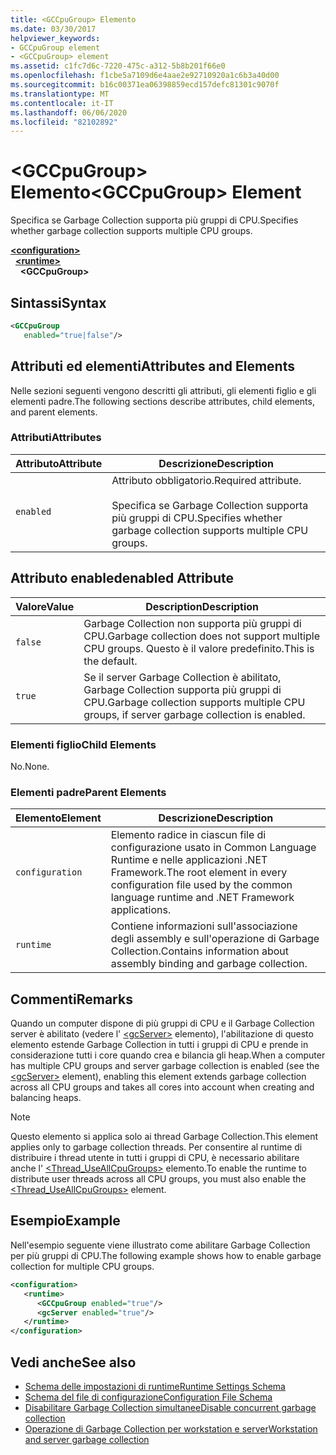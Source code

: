 ```yaml
---
title: <GCCpuGroup> Elemento
ms.date: 03/30/2017
helpviewer_keywords:
- GCCpuGroup element
- <GCCpuGroup> element
ms.assetid: c1fc7d6c-7220-475c-a312-5b8b201f66e0
ms.openlocfilehash: f1cbe5a7109d6e4aae2e92710920a1c6b3a40d00
ms.sourcegitcommit: b16c00371ea06398859ecd157defc81301c9070f
ms.translationtype: MT
ms.contentlocale: it-IT
ms.lasthandoff: 06/06/2020
ms.locfileid: "82102892"
---
```

# <a name="gccpugroup-element"></a><span data-ttu-id="4d534-102">\<GCCpuGroup> Elemento</span><span class="sxs-lookup"><span data-stu-id="4d534-102">\<GCCpuGroup> Element</span></span>

<span data-ttu-id="4d534-103">Specifica se Garbage Collection supporta più gruppi di CPU.</span><span class="sxs-lookup"><span data-stu-id="4d534-103">Specifies whether garbage collection supports multiple CPU groups.</span></span>

[**\<configuration>**](../configuration-element.md)\
&nbsp;&nbsp;[**\<runtime>**](runtime-element.md)\
&nbsp;&nbsp;&nbsp;&nbsp;**\<GCCpuGroup>**

## <a name="syntax"></a><span data-ttu-id="4d534-104">Sintassi</span><span class="sxs-lookup"><span data-stu-id="4d534-104">Syntax</span></span>

```xml
<GCCpuGroup
   enabled="true|false"/>
```

## <a name="attributes-and-elements"></a><span data-ttu-id="4d534-105">Attributi ed elementi</span><span class="sxs-lookup"><span data-stu-id="4d534-105">Attributes and Elements</span></span>

<span data-ttu-id="4d534-106">Nelle sezioni seguenti vengono descritti gli attributi, gli elementi figlio e gli elementi padre.</span><span class="sxs-lookup"><span data-stu-id="4d534-106">The following sections describe attributes, child elements, and parent elements.</span></span>

### <a name="attributes"></a><span data-ttu-id="4d534-107">Attributi</span><span class="sxs-lookup"><span data-stu-id="4d534-107">Attributes</span></span>

|<span data-ttu-id="4d534-108">Attributo</span><span class="sxs-lookup"><span data-stu-id="4d534-108">Attribute</span></span>|<span data-ttu-id="4d534-109">Descrizione</span><span class="sxs-lookup"><span data-stu-id="4d534-109">Description</span></span>|
|---------------|-----------------|
|`enabled`|<span data-ttu-id="4d534-110">Attributo obbligatorio.</span><span class="sxs-lookup"><span data-stu-id="4d534-110">Required attribute.</span></span><br /><br /> <span data-ttu-id="4d534-111">Specifica se Garbage Collection supporta più gruppi di CPU.</span><span class="sxs-lookup"><span data-stu-id="4d534-111">Specifies whether garbage collection supports multiple CPU groups.</span></span>|

## <a name="enabled-attribute"></a><span data-ttu-id="4d534-112">Attributo enabled</span><span class="sxs-lookup"><span data-stu-id="4d534-112">enabled Attribute</span></span>

|<span data-ttu-id="4d534-113">Valore</span><span class="sxs-lookup"><span data-stu-id="4d534-113">Value</span></span>|<span data-ttu-id="4d534-114">Description</span><span class="sxs-lookup"><span data-stu-id="4d534-114">Description</span></span>|
|-----------|-----------------|
|`false`|<span data-ttu-id="4d534-115">Garbage Collection non supporta più gruppi di CPU.</span><span class="sxs-lookup"><span data-stu-id="4d534-115">Garbage collection does not support multiple CPU groups.</span></span> <span data-ttu-id="4d534-116">Questo è il valore predefinito.</span><span class="sxs-lookup"><span data-stu-id="4d534-116">This is the default.</span></span>|
|`true`|<span data-ttu-id="4d534-117">Se il server Garbage Collection è abilitato, Garbage Collection supporta più gruppi di CPU.</span><span class="sxs-lookup"><span data-stu-id="4d534-117">Garbage collection supports multiple CPU groups, if server garbage collection is enabled.</span></span>|

### <a name="child-elements"></a><span data-ttu-id="4d534-118">Elementi figlio</span><span class="sxs-lookup"><span data-stu-id="4d534-118">Child Elements</span></span>

<span data-ttu-id="4d534-119">No.</span><span class="sxs-lookup"><span data-stu-id="4d534-119">None.</span></span>

### <a name="parent-elements"></a><span data-ttu-id="4d534-120">Elementi padre</span><span class="sxs-lookup"><span data-stu-id="4d534-120">Parent Elements</span></span>

|<span data-ttu-id="4d534-121">Elemento</span><span class="sxs-lookup"><span data-stu-id="4d534-121">Element</span></span>|<span data-ttu-id="4d534-122">Descrizione</span><span class="sxs-lookup"><span data-stu-id="4d534-122">Description</span></span>|
|-------------|-----------------|
|`configuration`|<span data-ttu-id="4d534-123">Elemento radice in ciascun file di configurazione usato in Common Language Runtime e nelle applicazioni .NET Framework.</span><span class="sxs-lookup"><span data-stu-id="4d534-123">The root element in every configuration file used by the common language runtime and .NET Framework applications.</span></span>|
|`runtime`|<span data-ttu-id="4d534-124">Contiene informazioni sull'associazione degli assembly e sull'operazione di Garbage Collection.</span><span class="sxs-lookup"><span data-stu-id="4d534-124">Contains information about assembly binding and garbage collection.</span></span>|

## <a name="remarks"></a><span data-ttu-id="4d534-125">Commenti</span><span class="sxs-lookup"><span data-stu-id="4d534-125">Remarks</span></span>

<span data-ttu-id="4d534-126">Quando un computer dispone di più gruppi di CPU e il Garbage Collection server è abilitato (vedere l' [\<gcServer>](gcserver-element.md) elemento), l'abilitazione di questo elemento estende Garbage Collection in tutti i gruppi di CPU e prende in considerazione tutti i core quando crea e bilancia gli heap.</span><span class="sxs-lookup"><span data-stu-id="4d534-126">When a computer has multiple CPU groups and server garbage collection is enabled (see the [\<gcServer>](gcserver-element.md) element), enabling this element extends garbage collection across all CPU groups and takes all cores into account when creating and balancing heaps.</span></span>

> [!NOTE]
> <span data-ttu-id="4d534-127">Questo elemento si applica solo ai thread Garbage Collection.</span><span class="sxs-lookup"><span data-stu-id="4d534-127">This element applies only to garbage collection threads.</span></span> <span data-ttu-id="4d534-128">Per consentire al runtime di distribuire i thread utente in tutti i gruppi di CPU, è necessario abilitare anche l' [\<Thread_UseAllCpuGroups>](thread-useallcpugroups-element.md) elemento.</span><span class="sxs-lookup"><span data-stu-id="4d534-128">To enable the runtime to distribute user threads across all CPU groups, you must also enable the [\<Thread_UseAllCpuGroups>](thread-useallcpugroups-element.md) element.</span></span>

## <a name="example"></a><span data-ttu-id="4d534-129">Esempio</span><span class="sxs-lookup"><span data-stu-id="4d534-129">Example</span></span>

<span data-ttu-id="4d534-130">Nell'esempio seguente viene illustrato come abilitare Garbage Collection per più gruppi di CPU.</span><span class="sxs-lookup"><span data-stu-id="4d534-130">The following example shows how to enable garbage collection for multiple CPU groups.</span></span>

```xml
<configuration>
   <runtime>
      <GCCpuGroup enabled="true"/>
      <gcServer enabled="true"/>
   </runtime>
</configuration>
```

## <a name="see-also"></a><span data-ttu-id="4d534-131">Vedi anche</span><span class="sxs-lookup"><span data-stu-id="4d534-131">See also</span></span>

- [<span data-ttu-id="4d534-132">Schema delle impostazioni di runtime</span><span class="sxs-lookup"><span data-stu-id="4d534-132">Runtime Settings Schema</span></span>](index.md)
- [<span data-ttu-id="4d534-133">Schema del file di configurazione</span><span class="sxs-lookup"><span data-stu-id="4d534-133">Configuration File Schema</span></span>](../index.md)
- [<span data-ttu-id="4d534-134">Disabilitare Garbage Collection simultanee</span><span class="sxs-lookup"><span data-stu-id="4d534-134">Disable concurrent garbage collection</span></span>](gcconcurrent-element.md#to-disable-background-garbage-collection)
- [<span data-ttu-id="4d534-135">Operazione di Garbage Collection per workstation e server</span><span class="sxs-lookup"><span data-stu-id="4d534-135">Workstation and server garbage collection</span></span>](../../../../standard/garbage-collection/workstation-server-gc.md)
